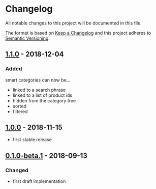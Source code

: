 # Changelog

All notable changes to this project will be documented in this file.

The format is based on [Keep a Changelog](http://keepachangelog.com/) and this project adheres to [Semantic Versioning](http://semver.org/).

## [1.1.0] - 2018-12-04
### Added
smart categories can now be...
- linked to a search phrase
- linked to a list of product ids
- hidden from the category tree
- sorted
- filtered 

## [1.0.0] - 2018-11-15
- first stable release

## [0.1.0-beta.1] - 2018-09-13
### Changed
- first draft implementation

[Unreleased]: https://github.com/shopgate/smart-categories/compare/v1.0.0...HEAD
[1.1.0]: https://github.com/shopgate/smart-categories/compare/v1.0.0...v1.1.0
[1.0.0]: https://github.com/shopgate/smart-categories/compare/v0.1.0-beta.1...v1.0.0
[0.1.0-beta.1]: https://github.com/shopgate/smart-categories/tree/v0.1.0-beta.1
